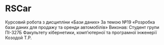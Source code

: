 # RSCar
Курсовий робота з дисципліни «Бази даних» За темою №19 «Розробка бази даних для продажу та оренди автомобілів»
Виконав: 
Студент групи ПІ-327Б 
Факультету кібернетики, комп’ютерної та програмної інженерії 
Козодой Т.Р.
